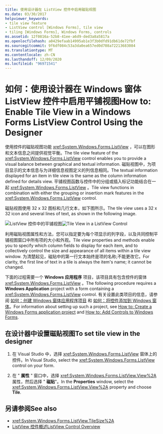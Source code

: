 ```yaml
---
title: 使用设计器在 ListView 控件中启用磁贴视图
ms.date: 03/30/2017
helpviewer_keywords:
- tile view feature
- ListView control [Windows Forms], tile view
- tiling [Windows Forms], Windows Forms, controls
ms.assetid: 12f0816a-52b8-41ee-a6d9-ded3a8a5817a
ms.openlocfilehash: a0429efaab14995ab1e3f3b0dfd91db61de72fbf
ms.sourcegitcommit: 9f6df084c53a3da0ea657ed0d708a72213683084
ms.translationtype: MT
ms.contentlocale: zh-CN
ms.lasthandoff: 12/09/2020
ms.locfileid: "96971541"
---
```

# <a name="how-to-enable-tile-view-in-a-windows-forms-listview-control-using-the-designer"></a><span data-ttu-id="44015-102">如何：使用设计器在 Windows 窗体 ListView 控件中启用平铺视图</span><span class="sxs-lookup"><span data-stu-id="44015-102">How to: Enable Tile View in a Windows Forms ListView Control Using the Designer</span></span>
<span data-ttu-id="44015-103">使用控件的磁贴视图功能 <xref:System.Windows.Forms.ListView> ，可以在图形和文本信息之间提供视觉平衡。</span><span class="sxs-lookup"><span data-stu-id="44015-103">The tile view feature of the <xref:System.Windows.Forms.ListView> control enables you to provide a visual balance between graphical and textual information.</span></span> <span data-ttu-id="44015-104">磁贴视图中，为项目显示的文本信息与为详细信息视图定义的列信息相同。</span><span class="sxs-lookup"><span data-stu-id="44015-104">The textual information displayed for an item in tile view is the same as the column information defined for details view.</span></span> <span data-ttu-id="44015-105">平铺视图函数与控件中的分组或插入标记功能结合在一起 <xref:System.Windows.Forms.ListView> 。</span><span class="sxs-lookup"><span data-stu-id="44015-105">Tile view functions in combination with either the grouping or insertion mark features in the <xref:System.Windows.Forms.ListView> control.</span></span>

 <span data-ttu-id="44015-106">磁贴视图使用 32 x 32 图标和几行文本，如下图所示。</span><span class="sxs-lookup"><span data-stu-id="44015-106">The tile view uses a 32 x 32 icon and several lines of text, as shown in the following image.</span></span>

 <span data-ttu-id="44015-107">![ListView 控件中的平铺视图](./media/enable-tile-view-in-a-wf-listview-control-using-the-designer/tile-view-in-listview-control.gif "磁贴视图图标和文本")</span><span class="sxs-lookup"><span data-stu-id="44015-107">![Tile View in a ListView Control](./media/enable-tile-view-in-a-wf-listview-control-using-the-designer/tile-view-in-listview-control.gif "Tile view icons and text")</span></span>

 <span data-ttu-id="44015-108">利用磁贴视图属性和方法，您可以指定要为每个项显示的列字段，以及共同控制平铺视图窗口中所有项的大小和外观。</span><span class="sxs-lookup"><span data-stu-id="44015-108">Tile view properties and methods enable you to specify which column fields to display for each item, and to collectively control the size and appearance of all items within a tile view window.</span></span> <span data-ttu-id="44015-109">为清楚起见，磁贴中的第一行文本始终是项的名称;不能更改它。</span><span class="sxs-lookup"><span data-stu-id="44015-109">For clarity, the first line of text in a tile is always the item's name; it cannot be changed.</span></span>

 <span data-ttu-id="44015-110">下面的过程需要一个 **Windows 应用程序** 项目，该项目具有包含控件的窗体 <xref:System.Windows.Forms.ListView> 。</span><span class="sxs-lookup"><span data-stu-id="44015-110">The following procedure requires a **Windows Application** project with a form containing a <xref:System.Windows.Forms.ListView> control.</span></span> <span data-ttu-id="44015-111">有关设置此类项目的信息，请参阅 [如何：创建 Windows 窗体应用程序项目](/visualstudio/ide/step-1-create-a-windows-forms-application-project) 和 [如何：将控件添加到 Windows 窗体](how-to-add-controls-to-windows-forms.md)。</span><span class="sxs-lookup"><span data-stu-id="44015-111">For information about setting up such a project, see [How to: Create a Windows Forms application project](/visualstudio/ide/step-1-create-a-windows-forms-application-project) and [How to: Add Controls to Windows Forms](how-to-add-controls-to-windows-forms.md).</span></span>

## <a name="to-set-tile-view-in-the-designer"></a><span data-ttu-id="44015-112">在设计器中设置磁贴视图</span><span class="sxs-lookup"><span data-stu-id="44015-112">To set tile view in the designer</span></span>

1. <span data-ttu-id="44015-113">在 Visual Studio 中，选择 <xref:System.Windows.Forms.ListView> 窗体上的控件。</span><span class="sxs-lookup"><span data-stu-id="44015-113">In Visual Studio, select the <xref:System.Windows.Forms.ListView> control on your form.</span></span>

2. <span data-ttu-id="44015-114">在 " **属性** " 窗口中，选择 <xref:System.Windows.Forms.ListView.View%2A> 属性，然后选择 " **磁贴**"。</span><span class="sxs-lookup"><span data-stu-id="44015-114">In the **Properties** window, select the <xref:System.Windows.Forms.ListView.View%2A> property and choose **Tile**.</span></span>

## <a name="see-also"></a><span data-ttu-id="44015-115">另请参阅</span><span class="sxs-lookup"><span data-stu-id="44015-115">See also</span></span>

- <xref:System.Windows.Forms.ListView.TileSize%2A>
- [<span data-ttu-id="44015-116">ListView 控件概述</span><span class="sxs-lookup"><span data-stu-id="44015-116">ListView Control Overview</span></span>](listview-control-overview-windows-forms.md)
